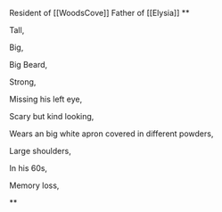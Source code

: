 Resident of [[WoodsCove]] 
Father of [[Elysia]]
**

Tall,

Big,

Big Beard,

Strong,

Missing his left eye, 

Scary but kind looking,

Wears an big white apron covered in different powders,

Large shoulders,

In his 60s,

Memory loss,

**